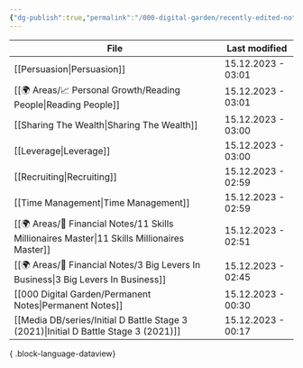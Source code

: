 ```yaml
---
{"dg-publish":true,"permalink":"/000-digital-garden/recently-edited-notes/","dgPassFrontmatter":true,"noteIcon":"1","created":"2023-12-14T09:05:52.599+05:30","updated":"2023-12-14T09:12:44.868+05:30"}
---
```


| File                                                                                            | Last modified      |
| ----------------------------------------------------------------------------------------------- | ------------------ |
| [[Persuasion\|Persuasion]]                                                                   | 15.12.2023 - 03:01 |
| [[🌍 Areas/📈 Personal Growth/Reading People\|Reading People]]                               | 15.12.2023 - 03:01 |
| [[Sharing The Wealth\|Sharing The Wealth]]                                                   | 15.12.2023 - 03:00 |
| [[Leverage\|Leverage]]                                                                       | 15.12.2023 - 03:00 |
| [[Recruiting\|Recruiting]]                                                                   | 15.12.2023 - 02:59 |
| [[Time Management\|Time Management]]                                                         | 15.12.2023 - 02:59 |
| [[🌍 Areas/💸 Financial Notes/11 Skills Millionaires Master\|11 Skills Millionaires Master]] | 15.12.2023 - 02:51 |
| [[🌍 Areas/💸 Financial Notes/3 Big Levers In Business\|3 Big Levers In Business]]           | 15.12.2023 - 02:45 |
| [[000 Digital Garden/Permanent Notes\|Permanent Notes]]                                      | 15.12.2023 - 00:30 |
| [[Media DB/series/Initial D Battle Stage 3 (2021)\|Initial D Battle Stage 3 (2021)]]         | 15.12.2023 - 00:17 |

{ .block-language-dataview}